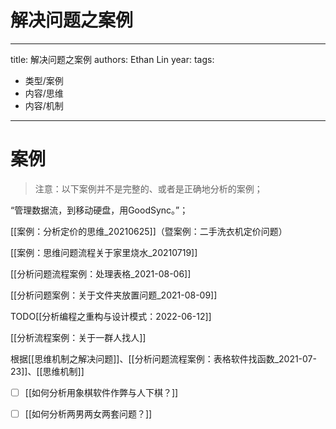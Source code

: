 # 解决问题之案例


---
title: 解决问题之案例
authors: Ethan Lin
year:
tags:
  - 类型/案例  
  - 内容/思维 
  - 内容/机制 
---




# 案例

> 注意：以下案例并不是完整的、或者是正确地分析的案例；

“管理数据流，到移动硬盘，用GoodSync。”； 

[[案例：分析定价的思维_20210625]]（暨案例：二手洗衣机定价问题）


[[案例：思维问题流程关于家里烧水_20210719]]

[[分析问题流程案例：处理表格_2021-08-06]]

[[分析问题案例：关于文件夹放置问题_2021-08-09]]

TODO[[分析编程之重构与设计模式：2022-06-12]]


[[分析流程案例：关于一群人找人]]

根据[[思维机制之解决问题]]、[[分析问题流程案例：表格软件找函数_2021-07-23]]、[[思维机制]]


- [ ] [[如何分析用象棋软件作弊与人下棋？]]

- [ ] [[如何分析两男两女两套问题？]]